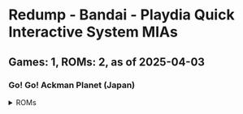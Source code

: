 # Redump - Bandai - Playdia Quick Interactive System MIAs
## Games: 1, ROMs: 2, as of 2025-04-03

### Go! Go! Ackman Planet (Japan)
<details>
<summary>ROMs</summary>

- Go! Go! Ackman Planet (Japan) (Track 1).bin, CRC: 1cbf2c16
- Go! Go! Ackman Planet (Japan) (Track 2).bin, CRC: f1974e93
</details>

